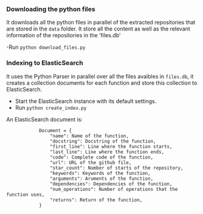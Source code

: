 ### Downloading the python files

It downloads all the python files in parallel of the extracted repositories that are stored in the `data` folder. It store all the content as well as the relevant information of the repositories in the 'files.db'

-Run `python download_files.py`

### Indexing to ElasticSearch
It uses the Python Parser in parallel over all the files avaibles in `files.db`, it creates a collection documents for each function and store this collection to ElasticSearch.

- Start the ElasticSearch instance with its default settings.
- Run `python create_index.py`

An ElasticSearch document is:
```
			Document = {
				"name": Name of the function,
				"docstring": Docstring of the function,
				"first_line": Line where the function starts,
				"last_line": Line where the function ends,
				"code": Complete code of the function,
				"url": URL of the github file,
				"star_count": Number of starts of the repository,
				"keywords": Keywords of the function,
				"arguments": Aruments of the function,
				"dependencies": Dependencies of the function,
				"num_operations": Number of operations that the function uses,
				"returns": Return of the function,
			}
```
